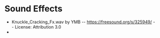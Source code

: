 
# Sound Effects

* Knuckle_Cracking_Fx.wav by YMB -- https://freesound.org/s/325949/ -- License: Attribution 3.0
* 